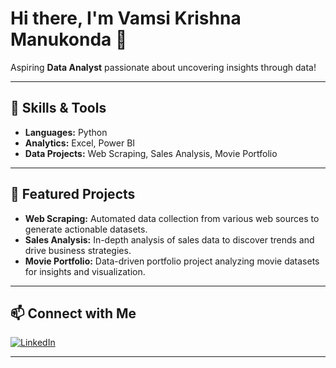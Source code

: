 # Hi there, I'm Vamsi Krishna Manukonda 👋

Aspiring **Data Analyst** passionate about uncovering insights through data!

---

## 🚀 Skills & Tools

- **Languages:** Python  
- **Analytics:** Excel, Power BI  
- **Data Projects:** Web Scraping, Sales Analysis, Movie Portfolio

---

## 🌟 Featured Projects

- **Web Scraping:** Automated data collection from various web sources to generate actionable datasets.
- **Sales Analysis:** In-depth analysis of sales data to discover trends and drive business strategies.
- **Movie Portfolio:** Data-driven portfolio project analyzing movie datasets for insights and visualization.

---

## 📫 Connect with Me

[![LinkedIn](https://img.shields.io/badge/-Vamsi%20Krishna%20Manukonda-blue?style=flat-square&logo=Linkedin&logoColor=white&link=https://www.linkedin.com/in/vamsi-krishna-manukonda-62b84075/)](https://www.linkedin.com/in/vamsi-krishna-manukonda-62b84075/)

---

<!--
**ManukondaVamsi/ManukondaVamsi** is a ✨ special ✨ repository because its `README.md` appears on your GitHub profile.
You can customize this file further with badges, stats, or more sections!
-->
